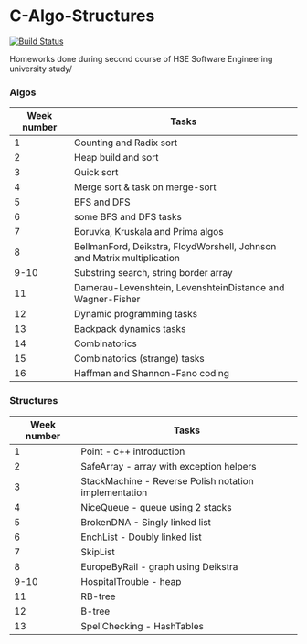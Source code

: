 # C-Algo-Structures

[![Build Status](https://travis-ci.org/joemccann/dillinger.svg?branch=master)](https://travis-ci.org/joemccann/dillinger)

Homeworks done during second course of HSE Software Engineering university study/

### Algos

| Week number | Tasks |
| ------ | ------ |
| 1 | Counting and Radix sort |
| 2 | Heap build and sort |
| 3 | Quick sort |
| 4 | Merge sort & task on merge-sort |
| 5 | BFS and DFS |
| 6 | some BFS and DFS tasks |
| 7 | Boruvka, Kruskala and Prima algos |
| 8 | BellmanFord, Deikstra, FloydWorshell, Johnson and Matrix multiplication |
| 9-10 | Substring search, string border array |
| 11 | Damerau-Levenshtein, LevenshteinDistance and Wagner-Fisher |
| 12 | Dynamic programming tasks |
| 13 | Backpack dynamics tasks |
| 14 | Combinatorics |
| 15 | Combinatorics (strange) tasks |
| 16 | Haffman and Shannon-Fano coding |

### Structures

| Week number | Tasks |
| ------ | ------ |
| 1 | Point - c++ introduction |
| 2 | SafeArray - array with exception helpers |
| 3 | StackMachine - Reverse Polish notation implementation |
| 4 | NiceQueue - queue using 2 stacks |
| 5 | BrokenDNA - Singly linked list |
| 6 | EnchList - Doubly linked list |
| 7 | SkipList |
| 8 | EuropeByRail - graph using Deikstra |
| 9-10 | HospitalTrouble - heap  |
| 11 | RB-tree |
| 12 | B-tree |
| 13 | SpellChecking - HashTables |
